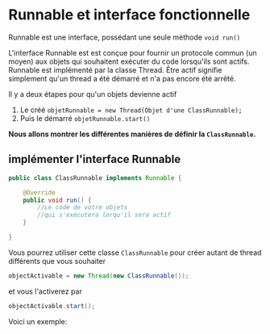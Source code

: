 # Runnable et interface fonctionnelle

Runnable est une interface, possédant une seule méthode `void run()`

L'interface Runnable est est conçue pour fournir un protocole commun (un moyen) aux objets qui souhaitent exécuter du code lorsqu'ils sont actifs. Runnable est implémenté par la classe Thread. Être actif signifie simplement qu'un thread a été démarré et n'a pas encore été arrêté.

Il y a deux étapes pour qu'un objets devienne actif

1. Le créé `objetRunnable = new Thread(Objet d'une ClassRunnable);`
2. Puis le démarré `objetRunnable.start()`

**Nous allons montrer les différentes manières de définir la `ClassRunnable`.**

## implémenter l'interface Runnable

```java
public class ClassRunnable implements Runnable {

    @Override
    public void run() {
        //Le code de votre objets 
        //qui s'exécutera lorqu'il sera actif
    }

}
```

Vous pourrez utiliser cette classe `ClassRunnable` pour créer autant de thread différents que vous souhaiter

```java
objectActivable = new Thread(new ClassRunnable());
```

et vous l'activerez par 
```java
objectActivable.start();
```

Voici un exemple:
